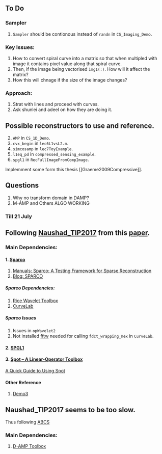 ## To Do

### Sampler
1. `Sampler` should be contionous instead of `randn` in `CS_Imaging_Demo`.

### Key Issues:
1. How to convert spiral curve into a matrix so that when multipled with image it contains pixel value along that spiral curve.
2. Then, if the image being vectorised `img1(:)`. How will it affect the matrix?
3. How this will chnage if the size of the image changes?


### Approach:
1. Strat with lines and proceed with curves.
2. Ask shunlei and adeel on how they are doing it.

## Possible reconstructors  to use and reference. 
2. `AMP` in  `CS_1D_Demo`.
3. `cvx_begin` in `lec6L1vsL2.m`.
4. `simcosamp` in `lec7ToyExample`. 
5. `l1eq_pd` in `compressed_sensing_example`.
6. `spgl1` in `RecFullImageFromCompImage`.

 Implemment some form this thesis [[Graeme2009Compressive]].

## Questions
1. Why no transform domain in DAMP?
2. M-AMP and Others ALGO WORKING 







### Till 21 July


## Following [Naushad_TIP2017](https://in.mathworks.com/matlabcentral/fileexchange/62713-naushad_tip2017) from this [paper](https://doi.org/10.1109/TIP.2017.2700719).


### Main Dependencies:
#### 1. [Sparco](https://github.com/MPF-Optimization-Laboratory/Sparco)

1. [Manuals: Sparco: A Testing Framework for Sparse Reconstruction](https://personal.math.ubc.ca/~oyilmaz/preprints/sparco.pdf)
2. [Blog: SPARCO
](https://friedlander.io/software/sparco/)

##### Sparco Dependencies:

1. [Rice Wavelet Toolbox](https://github.com/ricedsp/rwt)
2. [CurveLab](http://www.curvelet.org/)

##### Sparco Issues

1. Issues in `opWavelet2`
2. Not installed [fftw](https://www.fftw.org/) needed for calling `fdct_wrapping_mex` in `CurveLab`.


#### 2. [SPGL1](https://friedlander.io/spgl1/)

#### 3. [Spot – A Linear-Operator Toolbox](https://github.com/mpf/spot)

[A Quick Guide to Using Spot](https://www.cs.ubc.ca/labs/scl/spot/guide_quick2.html)


#### Other Reference

1. [Demo3](http://dgci2014.diism.unisi.it/demos/demo3.pdf)


## Naushad_TIP2017 seems to be too slow. 

Thus following [ABCS](https://doi.org/10.1109/ACCESS.2020.3006861)

### Main Dependencies:

1. [D-AMP Toolbox](https://github.com/ricedsp/D-AMP_Toolbox)

